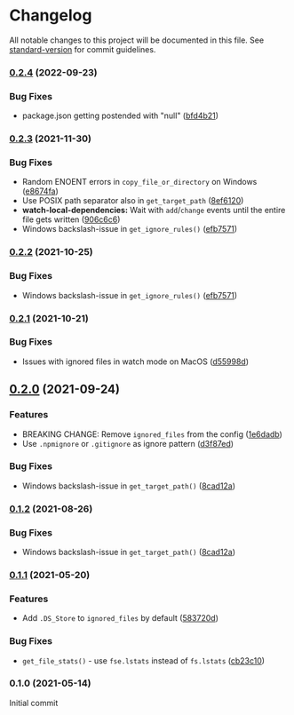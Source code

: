 # Changelog

All notable changes to this project will be documented in this file. See [standard-version](https://github.com/conventional-changelog/standard-version) for commit guidelines.

### [0.2.4](https://github.com/body-builder/install-local-dependencies/compare/v0.2.3...v0.2.4) (2022-09-23)


### Bug Fixes

* package.json getting postended with "null" ([bfd4b21](https://github.com/body-builder/install-local-dependencies/commit/bfd4b21d3d57ed01cc4efe1cb434bd7390c60428))

### [0.2.3](https://github.com/body-builder/install-local-dependencies/compare/v0.2.1...v0.2.3) (2021-11-30)


### Bug Fixes

* Random ENOENT errors in `copy_file_or_directory` on Windows ([e8674fa](https://github.com/body-builder/install-local-dependencies/commit/e8674fa13f3b23c83922c7cee05f56ed07300790))
* Use POSIX path separator also in `get_target_path` ([8ef6120](https://github.com/body-builder/install-local-dependencies/commit/8ef6120e280a8a3fb3b2469ebc680bc0c25e0cc2))
* **watch-local-dependencies:** Wait with `add`/`change` events until the entire file gets written ([906c6c6](https://github.com/body-builder/install-local-dependencies/commit/906c6c6443658d5bfe54c52a0b87e462b154a893))
* Windows backslash-issue in `get_ignore_rules()` ([efb7571](https://github.com/body-builder/install-local-dependencies/commit/efb75710f4e721c35587d2bb55d919a5908ccf00))

### [0.2.2](https://github.com/body-builder/install-local-dependencies/compare/v0.2.1...v0.2.2) (2021-10-25)


### Bug Fixes

* Windows backslash-issue in `get_ignore_rules()` ([efb7571](https://github.com/body-builder/install-local-dependencies/commit/efb75710f4e721c35587d2bb55d919a5908ccf00))

### [0.2.1](https://github.com/body-builder/install-local-dependencies/compare/v0.2.0...v0.2.1) (2021-10-21)


### Bug Fixes

* Issues with ignored files in watch mode on MacOS ([d55998d](https://github.com/body-builder/install-local-dependencies/commit/d55998d13c3b3b4ea10afd4d74a3dab217b7f4fd))

## [0.2.0](https://github.com/body-builder/install-local-dependencies/compare/v0.1.1...v0.2.0) (2021-09-24)


### Features

* BREAKING CHANGE: Remove `ignored_files` from the config ([1e6dadb](https://github.com/body-builder/install-local-dependencies/commit/1e6dadba54297bf327de918755a4f3c21fe4621b))
* Use `.npmignore` or `.gitignore` as ignore pattern ([d3f87ed](https://github.com/body-builder/install-local-dependencies/commit/d3f87ed17b9ffa4841ba7fd8b04a406f2202fb61))


### Bug Fixes

* Windows backslash-issue in `get_target_path()` ([8cad12a](https://github.com/body-builder/install-local-dependencies/commit/8cad12a64f651880196582a58f7e9e9e01e26eae))

### [0.1.2](https://github.com/body-builder/install-local-dependencies/compare/v0.1.1...v0.1.2) (2021-08-26)


### Bug Fixes

* Windows backslash-issue in `get_target_path()` ([8cad12a](https://github.com/body-builder/install-local-dependencies/commit/8cad12a64f651880196582a58f7e9e9e01e26eae))

### [0.1.1](https://github.com/body-builder/install-local-dependencies/compare/v0.1.0...v0.1.1) (2021-05-20)


### Features

* Add `.DS_Store` to `ignored_files` by default ([583720d](https://github.com/body-builder/install-local-dependencies/commit/583720d665f07e9efbbb3bcccbb927a0aa9f8e00))


### Bug Fixes

* `get_file_stats()` - use `fse.lstats` instead of `fs.lstats` ([cb23c10](https://github.com/body-builder/install-local-dependencies/commit/cb23c10029749fa9432294a0a77b6a298fe958e8))

### 0.1.0 (2021-05-14)

Initial commit
